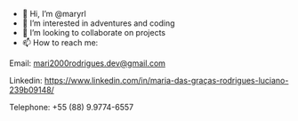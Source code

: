 - 👋 Hi, I’m @maryrl
- 👀 I’m interested in adventures and coding
- 💞️ I’m looking to collaborate on projects
- 📫 How to reach me: 

Email: mari2000rodrigues.dev@gmail.com

Linkedin: https://www.linkedin.com/in/maria-das-graças-rodrigues-luciano-239b09148/

Telephone: +55 (88) 9.9774-6557


<!---
maryrl/maryrl is a ✨ special ✨ repository because its `README.md` (this file) appears on your GitHub profile.
You can click the Preview link to take a look at your changes.
--->
